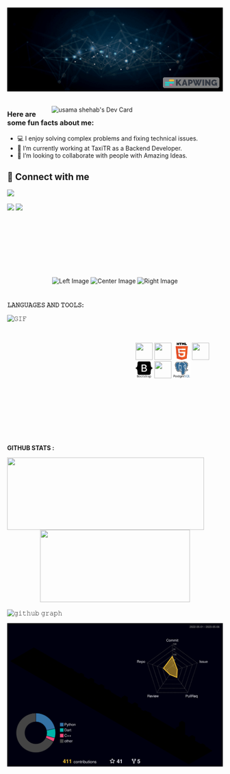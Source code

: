 ![Studio_Project](Studio_Project.gif)
<br>
<br>

<a href="https://app.daily.dev/usamashehab">
  <img src="https://api.daily.dev/devcards/a0613ea71a2741bc915a2c2cc14ef683.png?r=i25" width="400" alt="usama shehab's Dev Card" align="right"/>
</a>

### Here are some fun facts about me:

- 💻 I enjoy solving complex problems and fixing technical issues.
- 🚀 I’m currently working at TaxiTR as a Backend Developer.
- 👥 I’m looking to collaborate with people with Amazing Ideas.
  <br/>

## 📩 Connect with me

[<img src="https://img.shields.io/badge/LinkedIn-0077B5?style=for-the-badge&logo=linkedin&logoColor=white" />](https://www.linkedin.com/in/usamashehab/)

[<img src="https://img.shields.io/badge/Gmail-D14836?style=for-the-badge&logo=gmail&logoColor=white" />](mailto:usama.shehab173@gmail.com)
[<img src="https://img.shields.io/badge/Facebook-0077B5?style=for-the-badge&logo=facebook&logoColor=white" />](https://www.facebook.com/usama.shehab.792/)

<br/>
<br>
<br>

#

#

<br>
<br>

<p align="center">
  <img srcset="assets/left-50.webp 50w, assets/left-100.webp 100w, assets/left-150.webp 150w"
       sizes="(max-width: 768px) 50px, (max-width: 992px) 100px, 150px"
       src="assets/left.webp" alt="Left Image">
  <img srcset="https://github-readme-streak-stats.herokuapp.com?user=usamashehab&theme=dark&hide_border=true 150w"
       sizes="200px"
       src="https://github-readme-streak-stats.herokuapp.com?user=usamashehab&theme=dark&hide_border=true"
       height="200" width="200" alt="Center Image">
  <img srcset="assets/right-50.webp 50w, assets/right-100.webp 100w, assets/right-150.webp 150w"
       sizes="(max-width: 768px) 50px, (max-width: 992px) 100px, 150px"
       src="assets/right.webp" alt="Right Image">
</p>

#

**𝙻𝙰𝙽𝙶𝚄𝙰𝙶𝙴𝚂 𝙰𝙽𝙳 𝚃𝙾𝙾𝙻𝚂:**

<img align="left" height="300px" width="300px" alt="𝙶𝙸𝙵" src="https://user-images.githubusercontent.com/89584431/216820527-3547f251-7d3e-4362-92eb-c2fd8fc0192a.gif"/>
<br/>

<br/>

<br/>

<code><img height="40" width="40" src="https://www.vectorlogo.zone/logos/python/python-icon.svg"></code>
<code><img height="40" width="40" src="https://cdn.worldvectorlogo.com/logos/django.svg"></code>
<code><img height="40" width="40" src="https://raw.githubusercontent.com/github/explore/80688e429a7d4ef2fca1e82350fe8e3517d3494d/topics/html/html.png"></code>
<code><img height="40" width="40" src="https://cdn.iconscout.com/icon/free/png-256/css-131-722685.png"></code>
<code><img height="40" width="40" src="https://raw.githubusercontent.com/devicons/devicon/master/icons/bootstrap/bootstrap-plain-wordmark.svg"></code>
<code><img height="40" width="40" src="https://www.vectorlogo.zone/logos/git-scm/git-scm-icon.svg"></code>
<code><img height="40" width="40" src="https://raw.githubusercontent.com/devicons/devicon/master/icons/postgresql/postgresql-original-wordmark.svg"></code>

#

<br/>

#

<br/>

#

**GITHUB STATS :**

<p align="center" width='900px'>
    <img align="left" height="169px" width='460px' src="https://github-readme-stats.vercel.app/api?username=usamashehab&hide=contribs&show_icons=true&hide_border=true&title_color=94b4a4&amp&icon_color=FFFFFF&amp&text_color=FFFFFF&amp&bg_color=000000&count_private=true&include_all_commits=true"/>
    <img  height="169px" width='350px' src="https://github-readme-stats.vercel.app/api/top-langs/?username=usamashehab&hide=html,css,scss&hide_border=true&langs_count=10&text_color=FFFFFF&bg_color=000000&title_color=94b4a4&count_private=true&layout=compact&theme=tokyonight" />
</p>

![𝚐𝚒𝚝𝚑𝚞𝚋 𝚐𝚛𝚊𝚙𝚑](https://github-readme-activity-graph.cyclic.app/graph?username=usamashehab&theme=react-dark&hide_border=true&area=true)

![](./profile-3d-contrib/profile-night-rainbow.svg)
